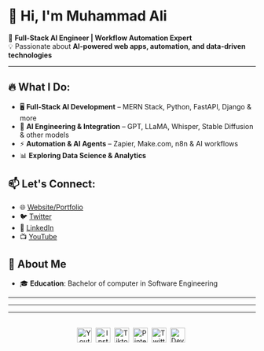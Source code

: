 <!--<img src="./icons/muhammadali-pro-banner.png" alt="Github Banner">-->
# 👋 Hi, I'm Muhammad Ali

🚀 **Full-Stack AI Engineer | Workflow Automation Expert**  
💡 Passionate about **AI-powered web apps, automation, and data-driven technologies**  

---
## 🔥 What I Do:  
- 🖥 **Full-Stack AI Development** – MERN Stack, Python, FastAPI, Django & more  
- 🤖 **AI Engineering & Integration** – GPT, LLaMA, Whisper, Stable Diffusion & other models  
- ⚡ **Automation & AI Agents** – Zapier, Make.com, n8n & AI workflows  
- 📊 **Exploring Data Science & Analytics**


## 📫 Let's Connect:  
- 🌐 [Website/Portfolio](#)  
- 🐦 [Twitter](https://twitter.com/aliawanai)  
- 🔗 [LinkedIn](https://linkedin.com/in/aliawanai)  
- 📺 [YouTube](https://youtube.com/@aliawanai)

  
## 🚀 About Me
<ul>
  <li>🎓 <strong>Education</strong>: Bachelor of computer in Software Engineering</li>
  <!--<li>🏢 <strong>Founder</strong> of Techjori LLC: a digital agency specializing in workflow automation, AI Integrations, and email marketing.</li>-->
  <!--<li>⚙️ <strong>Expertise</strong>: Tools like Make, Zapier, and custom backend API development (Node.js, Python) for seamless automation and AI integration.</li>-->
</ul>

---
<!--
## 🛠️ What I do?
<li>Automate repetitive tasks and business processes to improve efficiency.</li>
<li>Integrate AI models and tools to enhance business processes.</li>
<li>Create scalable, custom automation solutions tailored to client needs.</li>
-->

---
<!--
<h2>📫 Let's Connect</h2>
<ul>
  <li><strong>LinkedIn</strong>: <a href="https://www.linkedin.com/in/aliawanai/">@aliawanai</a></li>
  <li><strong>Email</strong>: <a href="mailto:info@muhammadalipro.com">info@muhammadalipro.com</a></li>
  <li><strong>Twitter / X</strong>: <a href="https://x.com/aliawanai">@aliawanai</a></li>
  <li><strong>Techjori Website</strong>: <a href="https://techjori.com">techjori.com</a></li>
</ul>
-->
---


<br/>
<div align="center">
<a href="[https://www.youtube.com/@aliawanai?sub_confirmation=1" target="blank"><img align="center" src="https://cdn.jsdelivr.net/npm/simple-icons@3.0.1/icons/youtube.svg" alt="Youtube Channel" height="30" width="30" /></a>&nbsp;
<a href="https://www.instagram.com/aliawanai/" target="blank"><img align="center" src="https://cdn.jsdelivr.net/npm/simple-icons@3.0.1/icons/instagram.svg" alt="Instagram Profile" height="30" width="30" /></a>&nbsp;
<a href="https://www.tiktok.com/@aliawanai" target="blank"><img align="center" src="https://cdn.jsdelivr.net/npm/simple-icons@3.0.1/icons/tiktok.svg" alt="Tiktok Profile" height="30" width="30" /></a>&nbsp;
<a href="pinterest.com/aliawanai" target="blank"><img align="center" src="https://cdn.jsdelivr.net/npm/simple-icons@3.0.1/icons/pinterest.svg" alt="Pinterest Profile" height="30" width="30" /></a>&nbsp;
<a href="twitter.com/aliawanai" target="blank"><img align="center" src="https://cdn.jsdelivr.net/npm/simple-icons@3.0.1/icons/twitter.svg" alt="Twitter Profile" height="30" width="30" /></a>&nbsp;
<a href="https://dev.to/aliawanai" target="blank"><img align="center" src="https://simpleicons.org/icons/devdotto.svg" alt="Dev.to profile" height="30" width="30" /></a>&nbsp;
</div>
<br/>

